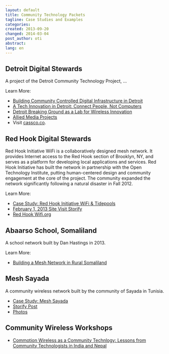 ```yaml
---
layout: default
title: Community Technology Packets
tagline: Case Studies and Examples
categories: 
created: 2013-09-20
changed: 2014-03-04
post_author: oti
abstract: 
lang: en
---
```


<h2>Detroit Digital Stewards</h2>
<p>A project of the Detroit Community Technology Project, ...</p>
<p>Learn More:</p>
<ul>
  <li><a href="http://oti.newamerica.net/blogposts/2013/building_community_controlled_digital_infrastructure_in_detroit-84570">Building Community Controlled Digital Infrastructure in Detroit</a></li>
  <li><a href="http://colorlines.com/archives/2012/10/detroit_mesh_networks.html">A Tech Innovation in Detroit: Connect People, Not Computers</a></li>
  <li><a href="http://newamerica.net/pressroom/2012/advisory_detroit_breaking_ground_as_lab_for_wireless_innovation">Detroit Breaking Ground as a Lab for Wireless Innovation</a></li>
  <li><a href="http://www.alliedmedia.org">Allied Media Projects</a></li>
  <li>Visit <a href="http://www.cassco.co">cassco.co</a>.</li>
</ul> 

<h2>Red Hook Digital Stewards</h2>
<p>Red Hook Initiative WiFi is a collaboratively designed mesh network. It provides Internet access to the Red Hook section of Brooklyn, NY, and serves as a platform for developing local applications and services. Red Hook Initiative has built the network in partnership with the Open Technology Institute, putting human-centered design and community engagement at the core of the project. The community expanded the network significantly following a natural disaster in Fall 2012.</p>

<p>Learn More:</p>
<ul>
  <li><a href="http://oti.newamerica.net/blogposts/2013/case_study_red_hook_initiative_wifi_tidepools-78575">Case Study: Red Hook Initiative WiFi & Tidepools</a></li>
  <li><a href="http://storify.com/georgiamoon/oti-site-visit-rhi-wifi/elements/5107ec029d1a9a4432008577">February 1, 2013 Site Visit Storify</a></li>
  <li><a href="http://redhookwifi.org/">Red Hook Wifi.org</a></li>
</ul>

<h2>Abaarso School, Somaliland</h2>
<p>A school network built by Dan Hastings in 2013. </p>
<p>Learn More:</p>
<ul>
<li><a href="http://oti.newamerica.net/blogposts/2013/building_a_mesh_network_in_rural_somaliland-98554">Building a Mesh Network in Rural Somaliland</a></li>
</ul>

<h2>Mesh Sayada</h2>
<p>A community wireless network built by the community of Sayada in Tunisia.</p>

<ul>
  <li><a href="http://oti.newamerica.net/blogposts/2014/case_study_mesh_sayada-108362">Case Study: Mesh Sayada</a></li>
  <li><a href="https://storify.com/NinanMoses/in-december-2013-the-open-techology-institute-trav">Storify Post</a></li>
  <li><a href="http://ubuntu.nizarus.tn/MeshSayada">Photos</a></li>
</ul>


<h2>Community Wireless Workshops</h2>
<ul>
<li><a href="http://oti.newamerica.net/blogposts/2014/commotion_wireless_as_a_community_technology_lessons_from_community_technologists_in_">Commotion Wireless as a Community Technlogy: Lessons from Community Technologists in India and Nepal</a>
</ul>

<!-- FOOTER -->
   
